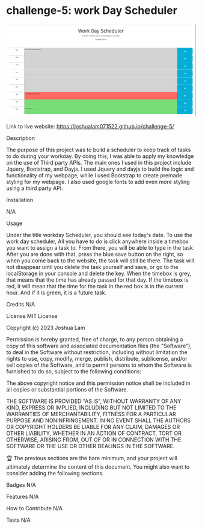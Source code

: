 # challenge-5: work Day Scheduler

![My Image](Assets/images/workdayscheduler.png)

Link to live website: https://joshualam071522.github.io/challenge-5/

Description

The purpose of this project was to build a scheduler to keep track of tasks to do during your workday.
By doing this, I was able to apply my knowledge on the use of Third party APIs. The main ones I used in this project include Jquery, Bootstrap, and Dayjs. I used Jquery and dayjs to build the logic and functionality of my webpage, while I used Bootstrap to create premade styling for my webpage. I also used google fonts to add even more styling using a third party API.

Installation

N/A

Usage

Under the title workday Scheduler, you should see today's date. To use the work day scheduler, All you have to do is click anywhere inside a timebox you want to assign a task to. From there, you will be able to type in the task. After you are done with that, press the blue save button on the right, so when you come back to the website, the task will still be there. The task will not disappear until you delete the task yourself and save, or go to the localStorage in your console and delete the key. When the timebox is grey, that means that the time has already passed for that day. If the timebox is red, it will mean that the time for the task in the red box is in the current hour. And if it is green, it is a future task.

Credits N/A

License MIT License

Copyright (c) 2023 Joshua Lam

Permission is hereby granted, free of charge, to any person obtaining a copy of this software and associated documentation files (the "Software"), to deal in the Software without restriction, including without limitation the rights to use, copy, modify, merge, publish, distribute, sublicense, and/or sell copies of the Software, and to permit persons to whom the Software is furnished to do so, subject to the following conditions:

The above copyright notice and this permission notice shall be included in all copies or substantial portions of the Software.

THE SOFTWARE IS PROVIDED "AS IS", WITHOUT WARRANTY OF ANY KIND, EXPRESS OR IMPLIED, INCLUDING BUT NOT LIMITED TO THE WARRANTIES OF MERCHANTABILITY, FITNESS FOR A PARTICULAR PURPOSE AND NONINFRINGEMENT. IN NO EVENT SHALL THE AUTHORS OR COPYRIGHT HOLDERS BE LIABLE FOR ANY CLAIM, DAMAGES OR OTHER LIABILITY, WHETHER IN AN ACTION OF CONTRACT, TORT OR OTHERWISE, ARISING FROM, OUT OF OR IN CONNECTION WITH THE SOFTWARE OR THE USE OR OTHER DEALINGS IN THE SOFTWARE.

🏆 The previous sections are the bare minimum, and your project will ultimately determine the content of this document. You might also want to consider adding the following sections.

Badges N/A

Features N/A

How to Contribute N/A

Tests N/A